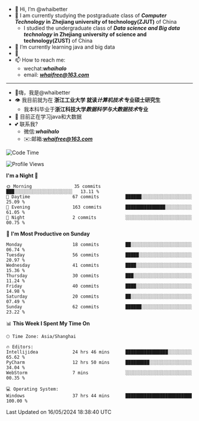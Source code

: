 - 👋 Hi, I’m @whaibetter
- 👀 I am currently studying the postgraduate class of ***Computer Technology* in Zhejiang university of technology(ZJUT)** of China
  -  I studied the undergraduate class of ***Data science and Big data technology* in Zhejiang university of science and technology(ZUST)** of China
- 🌱 I’m currently learning java and big data
- 💞️ 
- 📫 How to reach me: 
  - wechat:***whaihalo***
  - email: ***whaifree@163.com***
 ------------------------
- 👋嗨，我是@whaibetter
- 👁 我目前就为在 **浙江工业大学 就读*计算机技术* 专业硕士研究生**
  - 我本科毕业于**浙江科技大学*数据科学与大数据技术*专业**
- 🌴 目前正在学习java和大数据
- 💕 联系我?
  - 微信:***whaihalo***
  - ✉️:邮箱:***whaifree@163.com***

<!--START_SECTION:waka-->
![Code Time](http://img.shields.io/badge/Code%20Time-214%20hrs%2030%20mins-blue)

![Profile Views](http://img.shields.io/badge/Profile%20Views-4-blue)

**I'm a Night 🦉** 

```text
🌞 Morning                35 commits          ███░░░░░░░░░░░░░░░░░░░░░░   13.11 % 
🌆 Daytime                67 commits          ██████░░░░░░░░░░░░░░░░░░░   25.09 % 
🌃 Evening                163 commits         ███████████████░░░░░░░░░░   61.05 % 
🌙 Night                  2 commits           ░░░░░░░░░░░░░░░░░░░░░░░░░   00.75 % 
```
📅 **I'm Most Productive on Sunday** 

```text
Monday                   18 commits          ██░░░░░░░░░░░░░░░░░░░░░░░   06.74 % 
Tuesday                  56 commits          █████░░░░░░░░░░░░░░░░░░░░   20.97 % 
Wednesday                41 commits          ████░░░░░░░░░░░░░░░░░░░░░   15.36 % 
Thursday                 30 commits          ███░░░░░░░░░░░░░░░░░░░░░░   11.24 % 
Friday                   40 commits          ████░░░░░░░░░░░░░░░░░░░░░   14.98 % 
Saturday                 20 commits          ██░░░░░░░░░░░░░░░░░░░░░░░   07.49 % 
Sunday                   62 commits          ██████░░░░░░░░░░░░░░░░░░░   23.22 % 
```


📊 **This Week I Spent My Time On** 

```text
🕑︎ Time Zone: Asia/Shanghai

🔥 Editors: 
Intellijidea             24 hrs 46 mins      ████████████████░░░░░░░░░   65.62 % 
PyCharm                  12 hrs 50 mins      █████████░░░░░░░░░░░░░░░░   34.04 % 
WebStorm                 7 mins              ░░░░░░░░░░░░░░░░░░░░░░░░░   00.35 % 

💻 Operating System: 
Windows                  37 hrs 44 mins      █████████████████████████   100.00 % 
```


 Last Updated on 16/05/2024 18:38:40 UTC
<!--END_SECTION:waka-->
